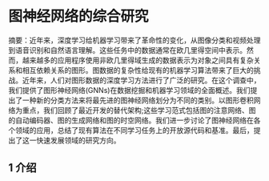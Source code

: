 # 图神经网络的综合研究

摘要：近年来，深度学习给机器学习带来了革命性的变化，从图像分类和视频处理到语音识别和自然语言理解。这些任务中的数据通常在欧几里得空间中表示。然而，越来越多的应用程序使用非欧几里得域生成的数据表示为对象之间具有复杂关系和相互依赖关系的图形。图数据的复杂性给现有的机器学习算法带来了巨大的挑战。近年来，人们对图形数据的深度学习方法进行了广泛的研究。在这个调查中，我们提供了图形神经网络(GNNs)在数据挖掘和机器学习领域的全面概述。我们提出了一种新的分类方法来将最先进的图神经网络划分为不同的类别。以图形卷积网络为重点，我们回顾了最近开发的替代架构;这些学习范式包括图的注意网络、图的自动编码器、图的生成网络和图的时空网络。我们进一步讨论了图神经网络在各个领域的应用，总结了现有算法在不同学习任务上的开放源代码和基准。最后，提出了这一快速发展领域的研究方向。

## 1 介绍

